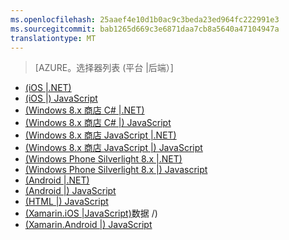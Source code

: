 ```yaml
---
ms.openlocfilehash: 25aaef4e10d1b0ac9c3beda23ed964fc222991e3
ms.sourcegitcommit: bab1265d669c3e6871daa7cb8a5640a47104947a
translationtype: MT
---
```

> [AZURE。选择器列表 (平台 |后端）]
- [(iOS |.NET)](../articles/mobile-services-dotnet-backend-ios-authorize-users-in-scripts.md)
- [(iOS |) JavaScript](../articles/mobile-services-ios-authorize-users-in-scripts.md)
- [(Windows 8.x 商店 C# |.NET)](../articles/mobile-services-dotnet-backend-windows-store-dotnet-authorize-users-in-scripts.md)
- [(Windows 8.x 商店 C# |) JavaScript](../articles/mobile-services-windows-store-dotnet-authorize-users-in-scripts.md)
- [(Windows 8.x 商店 JavaScript |.NET)](../articles/mobile-services-dotnet-backend-windows-store-javascript-authorize-users-in-scripts.md)
- [(Windows 8.x 商店 JavaScript |) JavaScript](../articles/mobile-services-windows-store-javascript-authorize-users-in-scripts.md)
- [(Windows Phone Silverlight 8.x |.NET)](../articles/mobile-services-dotnet-backend-windows-phone-authorize-users-in-scripts.md)
- [(Windows Phone Silverlight 8.x |) Javascript](../articles/mobile-services-windows-phone-authorize-users-in-scripts.md)
- [(Android |.NET)](../articles/mobile-services-dotnet-backend-android-authorize-users-in-scripts.md)
- [(Android |) JavaScript](../articles/mobile-services-android-authorize-users-in-scripts.md)
- [(HTML |) JavaScript](../articles/mobile-services-html-authorize-users-in-scripts.md)
- [(Xamarin.iOS |JavaScript)](../articles/partner-xamarin-mobile-services-ios-authorize-users-in-scripts.md)数据 /)
- [(Xamarin.Android |) JavaScript](../articles/partner-xamarin-mobile-services-android-authorize-users-in-scripts.md)
